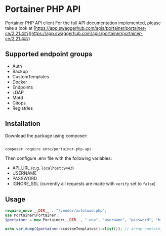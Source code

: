 # Portainer PHP API

Portainer PHP API client
For the full API documentation implemented, please take a look at [https://app.swaggerhub.com/apis/portainer/portainer-ce/2.21.4#/](https://app.swaggerhub.com/apis/portainer/portainer-ce/2.21.4#/)

## Supported endpoint groups

- Auth
- Backup
- CustomTemplates
- Docker
- Endpoints
- LDAP
- Motd
- Gitops
- Registries

## Installation

Download the package using composer:

```bash

composer require ente/portainer-php-api

```

Then configure .env file with the following variables:

- API_URL (e.g. `localhost:9443`)
- USERNAME
- PASSWORD
- IGNORE_SSL (currently all requests are made with `verify` set to `false`)

## Usage

```php
require_once __DIR__ . "/vendor/autoload.php";
use Portainer\Portainer;
$portainer = new Portainer(__DIR__, ".env", "username", "password", "https://yourhost:9443");

echo var_dump($portainer->customTemplates()->list()); // array containing custom templates

```
